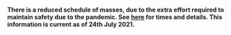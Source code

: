 #### There is a reduced schedule of masses, due to the extra effort required to maintain safety due to the pandemic. See [here](../pages/masstimes.htm?refresh=y) for times and details. This information is current as of 24th July 2021.